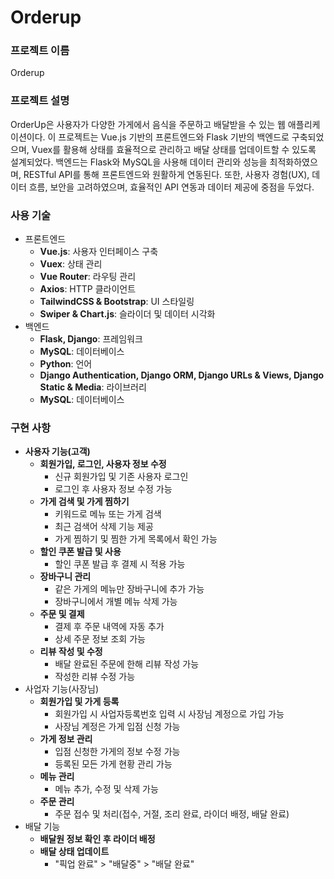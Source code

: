 # Orderup

### 프로젝트 이름
Orderup

### 프로젝트 설명
OrderUp은 사용자가 다양한 가게에서 음식을 주문하고 배달받을 수 있는 웹 애플리케이션이다.
이 프로젝트는 Vue.js 기반의 프론트엔드와 Flask 기반의 백엔드로 구축되었으며, Vuex를 활용해 상태를 효율적으로 관리하고 배달 상태를 업데이트할 수 있도록 설계되었다.
백엔드는 Flask와 MySQL을 사용해 데이터 관리와 성능을 최적화하였으며, RESTful API를 통해 프론트엔드와 원활하게 연동된다.
또한, 사용자 경험(UX), 데이터 흐름, 보안을 고려하였으며, 효율적인 API 연동과 데이터 제공에 중점을 두었다.


### 사용 기술
* 프론트엔드
  * **Vue.js**: 사용자 인터페이스 구축
  * **Vuex**: 상태 관리
  * **Vue Router**: 라우팅 관리
  * **Axios**: HTTP 클라이언트
  * **TailwindCSS & Bootstrap**: UI 스타일링
  * **Swiper & Chart.js**: 슬라이더 및 데이터 시각화
* 백엔드
  * **Flask, Django**: 프레임워크
  * **MySQL**: 데이터베이스
  * **Python**: 언어
  * **Django Authentication, Django ORM, Django URLs & Views, Django Static & Media**: 라이브러리
  * **MySQL**: 데이터베이스


### 구현 사항
* **사용자 기능(고객)**
  * **회원가입, 로그인, 사용자 정보 수정**
    * 신규 회원가입 및 기존 사용자 로그인
    * 로그인 후 사용자 정보 수정 가능
  * **가게 검색 및 가게 찜하기**
    * 키워드로 메뉴 또는 가게 검색
    * 최근 검색어 삭제 기능 제공
    * 가게 찜하기 및 찜한 가게 목록에서 확인 가능
  * **할인 쿠폰 발급 및 사용**
    * 할인 쿠폰 발급 후 결제 시 적용 가능
  * **장바구니 관리**
    * 같은 가게의 메뉴만 장바구니에 추가 가능
    * 장바구니에서 개별 메뉴 삭제 가능
  * **주문 및 결제**
    * 결제 후 주문 내역에 자동 추가
    * 상세 주문 정보 조회 가능
  * **리뷰 작성 및 수정**
    * 배달 완료된 주문에 한해 리뷰 작성 가능
    * 작성한 리뷰 수정 가능
* 사업자 기능(사장님)
  * **회원가입 및 가게 등록**
    * 회원가입 시 사업자등록번호 입력 시 사장님 계정으로 가입 가능
    * 사장님 계정은 가게 입점 신청 가능
  * **가게 정보 관리**
    * 입점 신청한 가게의 정보 수정 가능
    * 등록된 모든 가게 현황 관리 가능
  * **메뉴 관리**
    * 메뉴 추가, 수정 및 삭제 가능
  * **주문 관리**
    * 주문 접수 및 처리(접수, 거절, 조리 완료, 라이더 배정, 배달 완료)
* 배달 기능
  * **배달원 정보 확인 후 라이더 배정**
  * **배달 상태 업데이트**
    * "픽업 완료" > "배달중" > "배달 완료"
 

